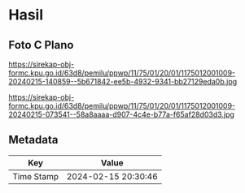# Hasil

## Foto C Plano

https://sirekap-obj-formc.kpu.go.id/63d8/pemilu/ppwp/11/75/01/20/01/1175012001009-20240215-140859--5b671842-ee5b-4932-9341-bb27129eda0b.jpg

https://sirekap-obj-formc.kpu.go.id/63d8/pemilu/ppwp/11/75/01/20/01/1175012001009-20240215-073541--58a8aaaa-d907-4c4e-b77a-f65af28d03d3.jpg


## Metadata

| Key        | Value               |
| ---------- | ------------------- |
| Time Stamp | 2024-02-15 20:30:46 |



